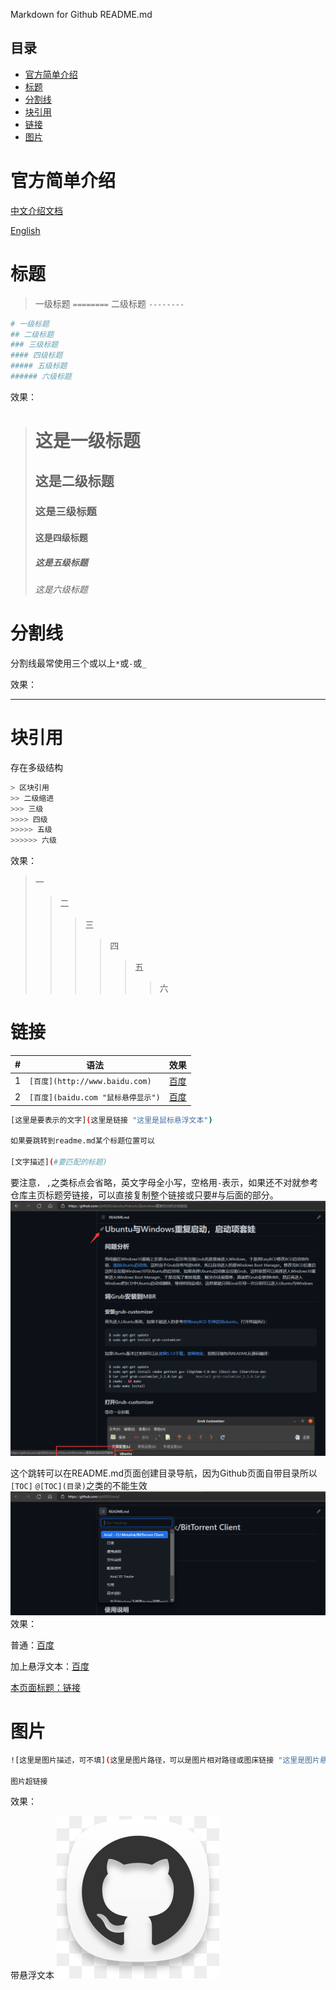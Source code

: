 Markdown for Github README.md

## 目录

- [官方简单介绍](#官方简单介绍)
- [标题](#标题)
- [分割线](#分割线)
- [块引用](#块引用)
- [链接](#链接)
- [图片](#图片)

# 官方简单介绍

[中文介绍文档](https://docs.github.com/cn/github/creating-cloning-and-archiving-repositories/creating-a-repository-on-github/about-readmes)

[English](https://docs.github.com/en/github/creating-cloning-and-archiving-repositories/creating-a-repository-on-github/about-readmes)

# 标题

> 一级标题
> `========`
> 二级标题
> `--------`

```bash
# 一级标题
## 二级标题
### 三级标题
#### 四级标题
##### 五级标题
###### 六级标题
```

效果：

> # 这是一级标题
> ## 这是二级标题
> ### 这是三级标题
> #### 这是四级标题
> ##### 这是五级标题
> ###### 这是六级标题

# 分割线

分割线最常使用三个或以上`*`或`-`或`_`

效果：
***
# 块引用

存在多级结构
```Bash
> 区块引用
>> 二级缩进
>>> 三级
>>>> 四级
>>>>> 五级
>>>>>> 六级
```

效果：

> 一
>> 二
>>> 三
>>>> 四
>>>>> 五
>>>>>> 六

# 链接

| # | 语法 | 效果 |
| --- | --- | --- |
| 1 | `[百度](http://www.baidu.com)` | [百度](http://www.baidu.com) |
| 2 | `[百度](baidu.com "鼠标悬停显示")` | [百度](www.baidu.com "鼠标悬停显示") |

```Bash
[这里是要表示的文字](这里是链接 "这里是鼠标悬浮文本")

如果要跳转到readme.md某个标题位置可以

[文字描述](#要匹配的标题)
```

要注意`，` `,`之类标点会省略，英文字母全小写，空格用`-`表示，如果还不对就参考仓库主页标题旁链接，可以直接复制整个链接或只要#与后面的部分。   ![](img/3.png)

这个跳转可以在README.md页面创建目录导航，因为Github页面自带目录所以`[TOC]` `@[TOC](目录)`之类的不能生效   ![](img/2.png)
效果：

普通：[百度](http://www.baidu.com)

加上悬浮文本：[百度](http://www.baidu.com "这是百度的链接")

[本页面标题：链接](#链接)

# 图片

```Bash
![这里是图片描述，可不填](这里是图片路径，可以是图片相对路径或图床链接 "这里是图片悬浮文本"]

图片超链接
```

效果：

带悬浮文本
![](img/1.png "这是一张图片")
